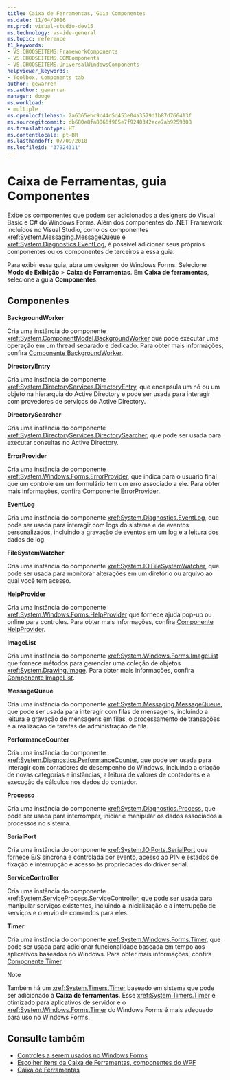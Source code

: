 ```yaml
---
title: Caixa de Ferramentas, Guia Componentes
ms.date: 11/04/2016
ms.prod: visual-studio-dev15
ms.technology: vs-ide-general
ms.topic: reference
f1_keywords:
- VS.CHOOSEITEMS.FrameworkComponents
- VS.CHOOSEITEMS.COMComponents
- VS.CHOOSEITEMS.UniversalWindowsComponents
helpviewer_keywords:
- Toolbox, Components tab
author: gewarren
ms.author: gewarren
manager: douge
ms.workload:
- multiple
ms.openlocfilehash: 2a6365ebc9c44d5d453e04a3579d1b87d766413f
ms.sourcegitcommit: db680e8fa8066f905e7f9240342ece7ab9259308
ms.translationtype: HT
ms.contentlocale: pt-BR
ms.lasthandoff: 07/09/2018
ms.locfileid: "37924311"
---
```

# <a name="toolbox-components-tab"></a>Caixa de Ferramentas, guia Componentes

Exibe os componentes que podem ser adicionados a designers do Visual Basic e C# do Windows Forms. Além dos componentes do .NET Framework incluídos no Visual Studio, como os componentes <xref:System.Messaging.MessageQueue> e <xref:System.Diagnostics.EventLog>, é possível adicionar seus próprios componentes ou os componentes de terceiros a essa guia.

Para exibir essa guia, abra um designer do Windows Forms. Selecione **Modo de Exibição** > **Caixa de Ferramentas**. Em **Caixa de ferramentas**, selecione a guia **Componentes**.

## <a name="components"></a>Componentes

**BackgroundWorker**

Cria uma instância do componente <xref:System.ComponentModel.BackgroundWorker> que pode executar uma operação em um thread separado e dedicado. Para obter mais informações, confira [Componente BackgroundWorker](/dotnet/framework/winforms/controls/backgroundworker-component).

**DirectoryEntry**

Cria uma instância do componente <xref:System.DirectoryServices.DirectoryEntry>, que encapsula um nó ou um objeto na hierarquia do Active Directory e pode ser usada para interagir com provedores de serviços do Active Directory.

**DirectorySearcher**

Cria uma instância do componente <xref:System.DirectoryServices.DirectorySearcher>, que pode ser usada para executar consultas no Active Directory.

**ErrorProvider**

Cria uma instância do componente <xref:System.Windows.Forms.ErrorProvider>, que indica para o usuário final que um controle em um formulário tem um erro associado a ele. Para obter mais informações, confira [Componente ErrorProvider](/dotnet/framework/winforms/controls/errorprovider-component-windows-forms).

**EventLog**

Cria uma instância do componente <xref:System.Diagnostics.EventLog>, que pode ser usada para interagir com logs do sistema e de eventos personalizados, incluindo a gravação de eventos em um log e a leitura dos dados de log.

**FileSystemWatcher**

Cria uma instância do componente <xref:System.IO.FileSystemWatcher>, que pode ser usada para monitorar alterações em um diretório ou arquivo ao qual você tem acesso.

**HelpProvider**

Cria uma instância do componente <xref:System.Windows.Forms.HelpProvider> que fornece ajuda pop-up ou online para controles. Para obter mais informações, confira [Componente HelpProvider](/dotnet/framework/winforms/controls/helpprovider-component-windows-forms).

**ImageList**

Cria uma instância do componente <xref:System.Windows.Forms.ImageList> que fornece métodos para gerenciar uma coleção de objetos <xref:System.Drawing.Image>. Para obter mais informações, confira [Componente ImageList](/dotnet/framework/winforms/controls/imagelist-component-windows-forms).

**MessageQueue**

Cria uma instância do componente <xref:System.Messaging.MessageQueue>, que pode ser usada para interagir com filas de mensagens, incluindo a leitura e gravação de mensagens em filas, o processamento de transações e a realização de tarefas de administração de fila.

**PerformanceCounter**

Cria uma instância do componente <xref:System.Diagnostics.PerformanceCounter>, que pode ser usada para interagir com contadores de desempenho do Windows, incluindo a criação de novas categorias e instâncias, a leitura de valores de contadores e a execução de cálculos nos dados do contador.

**Processo**

Cria uma instância do componente <xref:System.Diagnostics.Process>, que pode ser usada para interromper, iniciar e manipular os dados associados a processos no sistema.

**SerialPort**

Cria uma instância do componente <xref:System.IO.Ports.SerialPort> que fornece E/S síncrona e controlada por evento, acesso ao PIN e estados de fixação e interrupção e acesso às propriedades do driver serial.

**ServiceController**

Cria uma instância do componente <xref:System.ServiceProcess.ServiceController>, que pode ser usada para manipular serviços existentes, incluindo a inicialização e a interrupção de serviços e o envio de comandos para eles.

**Timer**

Cria uma instância do componente <xref:System.Windows.Forms.Timer>, que pode ser usada para adicionar funcionalidade baseada em tempo aos aplicativos baseados no Windows. Para obter mais informações, confira [Componente Timer](/dotnet/framework/winforms/controls/timer-component-windows-forms).

> [!NOTE]
> Também há um <xref:System.Timers.Timer> baseado em sistema que pode ser adicionado à **Caixa de ferramentas**. Esse <xref:System.Timers.Timer> é otimizado para aplicativos de servidor e o <xref:System.Windows.Forms.Timer> do Windows Forms é mais adequado para uso no Windows Forms.

## <a name="see-also"></a>Consulte também

- [Controles a serem usados no Windows Forms](/dotnet/framework/winforms/controls/controls-to-use-on-windows-forms)
- [Escolher itens da Caixa de Ferramentas, componentes do WPF](choose-toolbox-items-wpf-components.md)
- [Caixa de Ferramentas](../../ide/reference/toolbox.md)